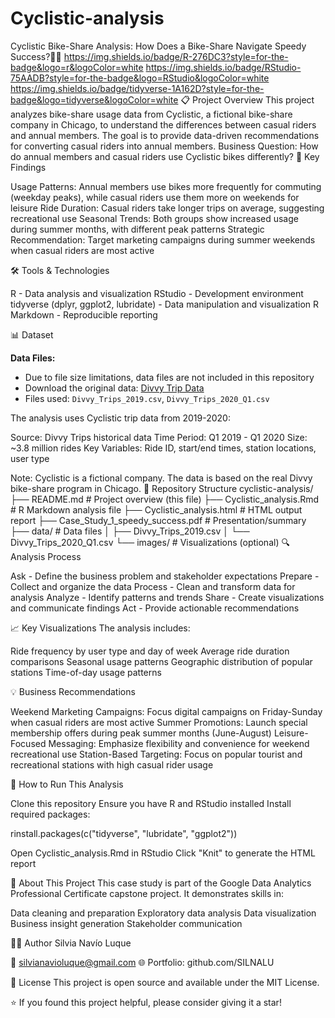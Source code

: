 # Cyclistic-analysis
Cyclistic Bike-Share Analysis: How Does a Bike-Share Navigate Speedy Success?🚴‍♀️
https://img.shields.io/badge/R-276DC3?style=for-the-badge&logo=r&logoColor=white
https://img.shields.io/badge/RStudio-75AADB?style=for-the-badge&logo=RStudio&logoColor=white
https://img.shields.io/badge/tidyverse-1A162D?style=for-the-badge&logo=tidyverse&logoColor=white
📋 Project Overview
This project analyzes bike-share usage data from Cyclistic, a fictional bike-share company in Chicago, to understand the differences between casual riders and annual members. The goal is to provide data-driven recommendations for converting casual riders into annual members.
Business Question: How do annual members and casual riders use Cyclistic bikes differently?
🎯 Key Findings

Usage Patterns: Annual members use bikes more frequently for commuting (weekday peaks), while casual riders use them more on weekends for leisure
Ride Duration: Casual riders take longer trips on average, suggesting recreational use
Seasonal Trends: Both groups show increased usage during summer months, with different peak patterns
Strategic Recommendation: Target marketing campaigns during summer weekends when casual riders are most active

🛠️ Tools & Technologies

R - Data analysis and visualization
RStudio - Development environment
tidyverse (dplyr, ggplot2, lubridate) - Data manipulation and visualization
R Markdown - Reproducible reporting

📊 Dataset

**Data Files:**
- Due to file size limitations, data files are not included in this repository
- Download the original data: [Divvy Trip Data](https://divvy-tripdata.s3.amazonaws.com/index.html)
- Files used: `Divvy_Trips_2019.csv`, `Divvy_Trips_2020_Q1.csv`
  
The analysis uses Cyclistic trip data from 2019-2020:

Source: Divvy Trips historical data
Time Period: Q1 2019 - Q1 2020
Size: ~3.8 million rides
Key Variables: Ride ID, start/end times, station locations, user type

Note: Cyclistic is a fictional company. The data is based on the real Divvy bike-share program in Chicago.
📁 Repository Structure
cyclistic-analysis/
├── README.md                          # Project overview (this file)
├── Cyclistic_analysis.Rmd             # R Markdown analysis file
├── Cyclistic_analysis.html            # HTML output report
├── Case_Study_1_speedy_success.pdf    # Presentation/summary
├── data/                              # Data files
│   ├── Divvy_Trips_2019.csv
│   └── Divvy_Trips_2020_Q1.csv
└── images/                            # Visualizations (optional)
🔍 Analysis Process

Ask - Define the business problem and stakeholder expectations
Prepare - Collect and organize the data
Process - Clean and transform data for analysis
Analyze - Identify patterns and trends
Share - Create visualizations and communicate findings
Act - Provide actionable recommendations

📈 Key Visualizations
The analysis includes:

Ride frequency by user type and day of week
Average ride duration comparisons
Seasonal usage patterns
Geographic distribution of popular stations
Time-of-day usage patterns

💡 Business Recommendations

Weekend Marketing Campaigns: Focus digital campaigns on Friday-Sunday when casual riders are most active
Summer Promotions: Launch special membership offers during peak summer months (June-August)
Leisure-Focused Messaging: Emphasize flexibility and convenience for weekend recreational use
Station-Based Targeting: Focus on popular tourist and recreational stations with high casual rider usage

🚀 How to Run This Analysis

Clone this repository
Ensure you have R and RStudio installed
Install required packages:

rinstall.packages(c("tidyverse", "lubridate", "ggplot2"))

Open Cyclistic_analysis.Rmd in RStudio
Click "Knit" to generate the HTML report

📝 About This Project
This case study is part of the Google Data Analytics Professional Certificate capstone project. It demonstrates skills in:

Data cleaning and preparation
Exploratory data analysis
Data visualization
Business insight generation
Stakeholder communication

👩‍💻 Author
Silvia Navío Luque

📧 silvianavioluque@gmail.com
🌐 Portfolio: github.com/SILNALU

📄 License
This project is open source and available under the MIT License.

⭐ If you found this project helpful, please consider giving it a star!
